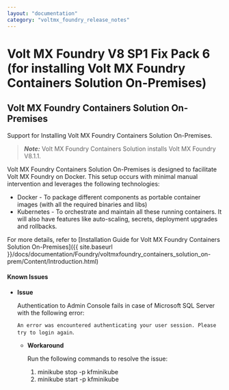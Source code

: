 ```yaml
---
layout: "documentation"
category: "voltmx_foundry_release_notes"
---
```

                          

Volt MX  Foundry V8 SP1 Fix Pack 6 (for installing Volt MX Foundry Containers Solution On-Premises)
==========================================================================================

Volt MX  Foundry Containers Solution On-Premises
-------------------------------------------

Support for Installing Volt MX Foundry Containers Solution On-Premises.

> **_Note:_** Volt MX Foundry Containers Solution installs Volt MX Foundry V8.1.1.

Volt MX  Foundry Containers Solution On-Premises is designed to facilitate Volt MX Foundry on Docker. This setup occurs with minimal manual intervention and leverages the following technologies:

*   Docker - To package different components as portable container images (with all the required binaries and libs)
*   Kubernetes - To orchestrate and maintain all these running containers. It will also have features like auto-scaling, secrets, deployment upgrades and rollbacks.

For more details, refer to [Installation Guide for Volt MX Foundry Containers Solution On-Premises]({{ site.baseurl }}/docs/documentation/Foundry/voltmxfoundry_containers_solution_on-prem/Content/Introduction.html)

#### Known Issues

*   **Issue**
    
    Authentication to Admin Console fails in case of Microsoft SQL Server with the following error:
    
    `An error was encountered authenticating your user session. Please try to login again`.
    
    *   **Workaround**
        
        Run the following commands to resolve the issue:
        
        1.  minikube stop -p kfminikube
        2.  minikube start -p kfminikube
